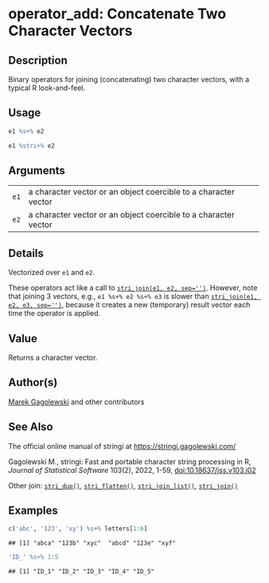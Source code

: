 # operator_add: Concatenate Two Character Vectors

## Description

Binary operators for joining (concatenating) two character vectors, with a typical R look-and-feel.

## Usage

``` r
e1 %s+% e2

e1 %stri+% e2
```

## Arguments

|      |                                                                 |
|------|-----------------------------------------------------------------|
| `e1` | a character vector or an object coercible to a character vector |
| `e2` | a character vector or an object coercible to a character vector |

## Details

Vectorized over `e1` and `e2`.

These operators act like a call to [`stri_join(e1, e2, sep='')`](stri_join.md). However, note that joining 3 vectors, e.g., `e1 %s+% e2 %s+% e3` is slower than [`stri_join(e1, e2, e3, sep='')`](stri_join.md), because it creates a new (temporary) result vector each time the operator is applied.

## Value

Returns a character vector.

## Author(s)

[Marek Gagolewski](https://www.gagolewski.com/) and other contributors

## See Also

The official online manual of <span class="pkg">stringi</span> at <https://stringi.gagolewski.com/>

Gagolewski M., <span class="pkg">stringi</span>: Fast and portable character string processing in R, *Journal of Statistical Software* 103(2), 2022, 1-59, [doi:10.18637/jss.v103.i02](https://doi.org/10.18637/jss.v103.i02)

Other join: [`stri_dup()`](stri_dup.md), [`stri_flatten()`](stri_flatten.md), [`stri_join_list()`](stri_join_list.md), [`stri_join()`](stri_join.md)

## Examples




```r
c('abc', '123', 'xy') %s+% letters[1:6]
```

```
## [1] "abca" "123b" "xyc"  "abcd" "123e" "xyf"
```

```r
'ID_' %s+% 1:5
```

```
## [1] "ID_1" "ID_2" "ID_3" "ID_4" "ID_5"
```
